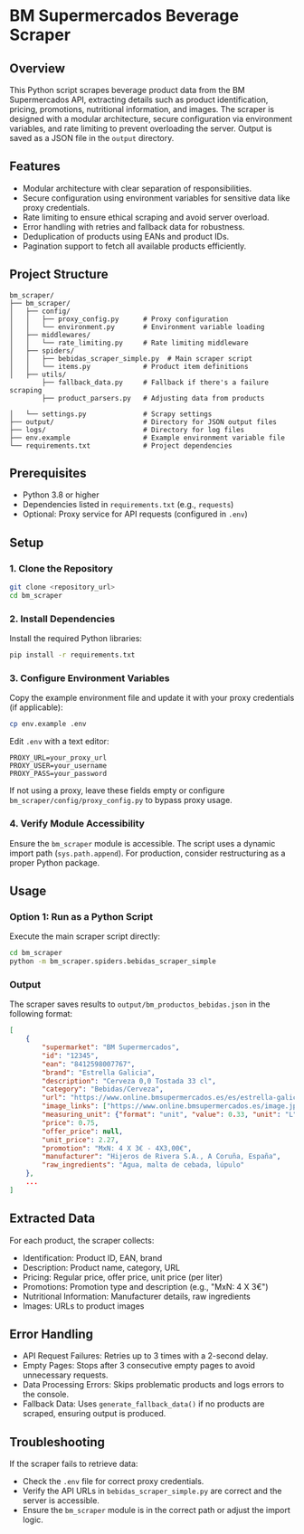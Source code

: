 
# BM Supermercados Beverage Scraper

## Overview

This Python script scrapes beverage product data from the BM Supermercados API, extracting details such as product identification, pricing, promotions, nutritional information, and images. The scraper is designed with a modular architecture, secure configuration via environment variables, and rate limiting to prevent overloading the server. Output is saved as a JSON file in the `output` directory.

## Features

- Modular architecture with clear separation of responsibilities.
- Secure configuration using environment variables for sensitive data like proxy credentials.
- Rate limiting to ensure ethical scraping and avoid server overload.
- Error handling with retries and fallback data for robustness.
- Deduplication of products using EANs and product IDs.
- Pagination support to fetch all available products efficiently.

## Project Structure

```
bm_scraper/
├── bm_scraper/
│   ├── config/
│   │   ├── proxy_config.py      # Proxy configuration
│   │   └── environment.py       # Environment variable loading
│   ├── middlewares/
│   │   └── rate_limiting.py     # Rate limiting middleware
│   ├── spiders/
│   │   ├── bebidas_scraper_simple.py  # Main scraper script
│   │   └── items.py             # Product item definitions
│   ├── utils/
        ├── fallback_data.py     # Fallback if there's a failure scraping
        ├── product_parsers.py   # Adjusting data from products 

│   └── settings.py              # Scrapy settings
├── output/                      # Directory for JSON output files
├── logs/                        # Directory for log files
├── env.example                  # Example environment variable file
└── requirements.txt             # Project dependencies
```

## Prerequisites

- Python 3.8 or higher
- Dependencies listed in `requirements.txt` (e.g., `requests`)
- Optional: Proxy service for API requests (configured in `.env`)

## Setup

### 1. Clone the Repository

```bash
git clone <repository_url>
cd bm_scraper
```

### 2. Install Dependencies

Install the required Python libraries:

```bash
pip install -r requirements.txt
```

### 3. Configure Environment Variables

Copy the example environment file and update it with your proxy credentials (if applicable):

```bash
cp env.example .env
```

Edit `.env` with a text editor:

```env
PROXY_URL=your_proxy_url
PROXY_USER=your_username
PROXY_PASS=your_password
```

If not using a proxy, leave these fields empty or configure `bm_scraper/config/proxy_config.py` to bypass proxy usage.

### 4. Verify Module Accessibility

Ensure the `bm_scraper` module is accessible. The script uses a dynamic import path (`sys.path.append`). For production, consider restructuring as a proper Python package.

## Usage

### Option 1: Run as a Python Script

Execute the main scraper script directly:

```bash
cd bm_scraper
python -m bm_scraper.spiders.bebidas_scraper_simple
```

### Output

The scraper saves results to `output/bm_productos_bebidas.json` in the following format:

```json
[
    {
        "supermarket": "BM Supermercados",
        "id": "12345",
        "ean": "8412598007767",
        "brand": "Estrella Galicia",
        "description": "Cerveza 0,0 Tostada 33 cl",
        "category": "Bebidas/Cerveza",
        "url": "https://www.online.bmsupermercados.es/es/estrella-galicia-0-0-tostada/12345",
        "image_links": ["https://www.online.bmsupermercados.es/image.jpg"],
        "measuring_unit": {"format": "unit", "value": 0.33, "unit": "L"},
        "price": 0.75,
        "offer_price": null,
        "unit_price": 2.27,
        "promotion": "MxN: 4 X 3€ - 4X3,00€",
        "manufacturer": "Hijeros de Rivera S.A., A Coruña, España",
        "raw_ingredients": "Agua, malta de cebada, lúpulo"
    },
    ...
]
```

## Extracted Data

For each product, the scraper collects:

- Identification: Product ID, EAN, brand
- Description: Product name, category, URL
- Pricing: Regular price, offer price, unit price (per liter)
- Promotions: Promotion type and description (e.g., "MxN: 4 X 3€")
- Nutritional Information: Manufacturer details, raw ingredients
- Images: URLs to product images

## Error Handling

- API Request Failures: Retries up to 3 times with a 2-second delay.
- Empty Pages: Stops after 3 consecutive empty pages to avoid unnecessary requests.
- Data Processing Errors: Skips problematic products and logs errors to the console.
- Fallback Data: Uses `generate_fallback_data()` if no products are scraped, ensuring output is produced.

## Troubleshooting

If the scraper fails to retrieve data:

- Check the `.env` file for correct proxy credentials.
- Verify the API URLs in `bebidas_scraper_simple.py` are correct and the server is accessible.
- Ensure the `bm_scraper` module is in the correct path or adjust the import logic.
